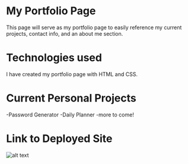 # My Portfolio Page

This page will serve as my portfolio page to easily reference my current projects, contact info, and an about me section.

# Technologies used
I have created my portfolio page with HTML and CSS. 

# Current Personal Projects 
-Password Generator
-Daily Planner 
-more to come!

# Link to Deployed Site

![alt text]("https://itsmejustino.github.io/myPortfolio/")
